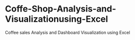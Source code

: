 # Coffe-Shop-Analysis-and-Visualizationusing-Excel
Coffee sales Analysis and Dashboard Visualization using Excel
